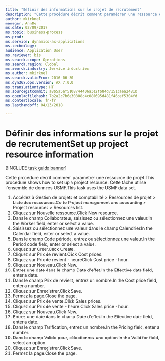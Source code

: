 ```yaml
--- 
title: "Définir des informations sur le projet de recrutement"
description: "Cette procédure décrit comment paramétrer une ressource de projet."
author: mkirknel
manager: AnnBe
ms.date: 02/09/2017
ms.topic: business-process
ms.prod: 
ms.service: dynamics-ax-applications
ms.technology: 
audience: Application User
ms.reviewer: bis
ms.search.scope: Operations
ms.search.region: Global
ms.search.industry: Service industries
ms.author: mkirknel
ms.search.validFrom: 2016-06-30
ms.dyn365.ops.version: AX 7.0.0
ms.translationtype: HT
ms.sourcegitcommit: a8b5a5af5108744406a3d2fb84d7151baea2481b
ms.openlocfilehash: 7b2a2c7b6e30808c4c086695d481f46cef5304fd
ms.contentlocale: fr-fr
ms.lasthandoff: 04/13/2018

---
```

# <a name="set-up-project-resource-information"></a><span data-ttu-id="88a8b-103">Définir des informations sur le projet de recrutement</span><span class="sxs-lookup"><span data-stu-id="88a8b-103">Set up project resource information</span></span>

[!INCLUDE [task guide banner](../../includes/task-guide-banner.md)]

<span data-ttu-id="88a8b-104">Cette procédure décrit comment paramétrer une ressource de projet.</span><span class="sxs-lookup"><span data-stu-id="88a8b-104">This procedure shows how to set up a project resource.</span></span> <span data-ttu-id="88a8b-105">Cette tâche utilise l'ensemble de données USMF.</span><span class="sxs-lookup"><span data-stu-id="88a8b-105">This task uses the USMF data set.</span></span>

1. <span data-ttu-id="88a8b-106">Accédez à Gestion de projets et comptabilité > Ressources de projet > Liste des ressources.</span><span class="sxs-lookup"><span data-stu-id="88a8b-106">Go to Project management and accounting > Project resources > Resources list.</span></span>
2. <span data-ttu-id="88a8b-107">Cliquez sur Nouvelle ressource.</span><span class="sxs-lookup"><span data-stu-id="88a8b-107">Click New resource.</span></span>
3. <span data-ttu-id="88a8b-108">Dans le champ Collaborateur, saisissez ou sélectionnez une valeur.</span><span class="sxs-lookup"><span data-stu-id="88a8b-108">In the Worker field, enter or select a value.</span></span>
4. <span data-ttu-id="88a8b-109">Saisissez ou sélectionnez une valeur dans le champ Calendrier.</span><span class="sxs-lookup"><span data-stu-id="88a8b-109">In the Calendar field, enter or select a value.</span></span>
5. <span data-ttu-id="88a8b-110">Dans le champ Code période, entrez ou sélectionnez une valeur.</span><span class="sxs-lookup"><span data-stu-id="88a8b-110">In the Period code field, enter or select a value.</span></span>
6. <span data-ttu-id="88a8b-111">Cliquez sur Créer.</span><span class="sxs-lookup"><span data-stu-id="88a8b-111">Click Create.</span></span>
7. <span data-ttu-id="88a8b-112">Cliquez sur Prix de revient.</span><span class="sxs-lookup"><span data-stu-id="88a8b-112">Click Cost prices.</span></span>
8. <span data-ttu-id="88a8b-113">Cliquez sur Prix de revient - heure</span><span class="sxs-lookup"><span data-stu-id="88a8b-113">Click Cost price - hour.</span></span>
9. <span data-ttu-id="88a8b-114">Cliquez sur Nouveau.</span><span class="sxs-lookup"><span data-stu-id="88a8b-114">Click New.</span></span>
10. <span data-ttu-id="88a8b-115">Entrez une date dans le champ Date d'effet.</span><span class="sxs-lookup"><span data-stu-id="88a8b-115">In the Effective date field, enter a date.</span></span>
11. <span data-ttu-id="88a8b-116">Dans le champ Prix de revient, entrez un nombre.</span><span class="sxs-lookup"><span data-stu-id="88a8b-116">In the Cost price field, enter a number.</span></span>
12. <span data-ttu-id="88a8b-117">Cliquez sur Enregistrer.</span><span class="sxs-lookup"><span data-stu-id="88a8b-117">Click Save.</span></span>
13. <span data-ttu-id="88a8b-118">Fermez la page.</span><span class="sxs-lookup"><span data-stu-id="88a8b-118">Close the page.</span></span>
14. <span data-ttu-id="88a8b-119">Cliquez sur Prix de vente.</span><span class="sxs-lookup"><span data-stu-id="88a8b-119">Click Sales prices.</span></span>
15. <span data-ttu-id="88a8b-120">Cliquez sur Prix de vente - heure.</span><span class="sxs-lookup"><span data-stu-id="88a8b-120">Click Sales price - hour.</span></span>
16. <span data-ttu-id="88a8b-121">Cliquez sur Nouveau.</span><span class="sxs-lookup"><span data-stu-id="88a8b-121">Click New.</span></span>
17. <span data-ttu-id="88a8b-122">Entrez une date dans le champ Date d'effet.</span><span class="sxs-lookup"><span data-stu-id="88a8b-122">In the Effective date field, enter a date.</span></span>
18. <span data-ttu-id="88a8b-123">Dans le champ Tarification, entrez un nombre.</span><span class="sxs-lookup"><span data-stu-id="88a8b-123">In the Pricing field, enter a number.</span></span>
19. <span data-ttu-id="88a8b-124">Dans le champ Valide pour, sélectionnez une option.</span><span class="sxs-lookup"><span data-stu-id="88a8b-124">In the Valid for field, select an option.</span></span>
20. <span data-ttu-id="88a8b-125">Cliquez sur Enregistrer.</span><span class="sxs-lookup"><span data-stu-id="88a8b-125">Click Save.</span></span>
21. <span data-ttu-id="88a8b-126">Fermez la page.</span><span class="sxs-lookup"><span data-stu-id="88a8b-126">Close the page.</span></span>


